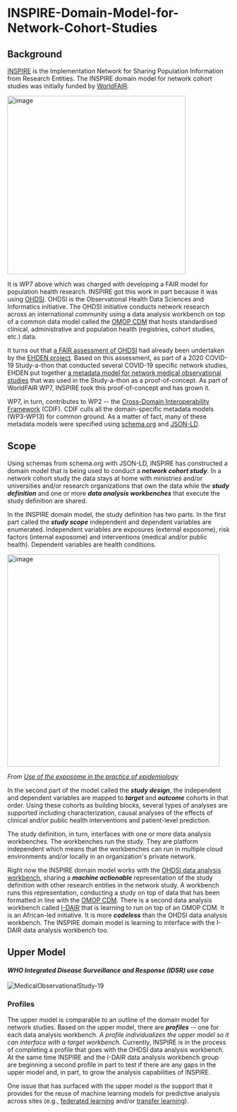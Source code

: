 # INSPIRE-Domain-Model-for-Network-Cohort-Studies
## Background
[INSPIRE](https://aphrc.org/inspire/) is the Implementation Network for Sharing Population Information from Research Entities. The INSPIRE domain model for network cohort studies was initially funded by [WorldFAIR](https://codata.org/initiatives/decadal-programme2/worldfair/).

<img width="404" alt="image" src="https://github.com/jaygee-on-github/INSPIRE-Domain-Model-for-Network-Cohort-Studies/assets/137520893/1bf67dae-3073-45e0-bb8e-06342457836d">

It is WP7 above which was charged with developing a FAIR model for population health research. INSPIRE got this work in part because it was using [OHDSI](https://www.ohdsi.org). OHDSI is the Observational Health Data Sciences and Informatics initiative. The OHDSI initiative conducts network research across an international community using a data analysis workbench on top of a common data model called the [OMOP CDM](https://www.ohdsi.org/data-standardization/) that hosts standardised clinical, administrative and population health (registries, cohort studies, etc.) data.

It turns out that [a FAIR assessment of OHDSI](https://www.ohdsi.org/wp-content/uploads/2020/05/Implementing-FAIR-in-OHDSI.pdf) had already been undertaken by the [EHDEN project](https://www.ehden.eu). Based on this assessment, as part of a 2020 COVID-19 Study-a-thon that conducted several COVID-19 specific network studies, EHDEN put together [a metadata model for network medical observational studies](https://api.thehyve.nl/uploads/Vos-FAIR-metadata-1.pdf) that was used in the Study-a-thon as a proof-of-concept. As part of WorldFAIR WP7, INSPIRE took this proof-of-concept and has grown it.

WP7, in turn, contributes to WP2 -- the [Cross-Domain Interoperability Framework](https://github.com/Cross-Domain-Interoperability-Framework) (CDIF). CDIF culls all the domain-specific metadata models (WP3-WP13) for common ground. As a matter of fact, many of these metadata models were specified using [schema.org](https://schema.org) and [JSON-LD](https://www.w3.org/TR/json-ld11/).

## Scope
Using schemas from schema.org with JSON-LD, INSPIRE has constructed a domain model that is being used to conduct a ***network cohort study***. In a network cohort study the data stays at home with ministries and/or universities and/or research organizations that own the data while the ***study definition*** and one or more ***data analysis workbenches*** that execute the study definition are shared.

In the INSPIRE domain model, the study definition has two parts. In the first part called the ***study scope*** independent and dependent variables are enumerated. Independent variables are exposures (external exposome), risk factors (internal exposome) and interventions (medical and/or public health). Dependent variables are health conditions. 

<img width="481" alt="image" src="https://github.com/jaygee-on-github/INSPIRE-Domain-Model-for-Network-Cohort-Studies/assets/137520893/0c041bff-d81c-4ef4-b0d2-e24f140da50d">

*From [Use of the exposome in the practice of epidemiology](https://www.ncbi.nlm.nih.gov/pmc/articles/PMC5025320/#:~:text=Three%20domains%20of%20the%20exposome,specific%20external%20and%20general%20external.)*

In the second part of the model called the ***study design***, the independent and dependent variables are mapped to ***target*** and ***outcome*** cohorts in that order. Using these cohorts as building blocks, several types of analyses are supported including characterization, causal analyses of the effects of clinical and/or public health interventions and patient-level prediction.

The study definition, in turn, interfaces with one or more data analysis workbenches. The workbenches run the study. They are platform independent which means that the workbenches can run in multiple cloud environments and/or locally in an organization's private network.

Right now the INSPIRE domain model works with the [OHDSI data analysis workbench](https://www.ohdsi.org/software-tools/), sharing a ***machine actionable*** representation of the study definition with other research entities in the network study. A workbench runs this representation, conducting a study on top of data that has been formatted in line with the [OMOP CDM](https://www.ohdsi.org/data-standardization/). There is a second data analysis workbench called [I-DAIR](https://www.i-dair.org) that is learning to run on top of an OMOP CDM. It is an African-led initiative. It is more ***codeless*** than the OHDSI data analysis workbench. The INSPIRE domain model is learning to interface with the I-DAIR data analysis workbench too.
## Upper Model 
#### *WHO Integrated Disease Surveillance and Response (IDSR) use case*
![MedicalObservationalStudy-19](https://github.com/jaygee-on-github/INSPIRE-Domain-Model-for-Network-Cohort-Studies/assets/137520893/5566c336-1847-45dc-9fdf-961da00c14e5)
### Profiles
The upper model is comparable to an outline of the domain model for network studies. Based on the upper model, there are ***profiles*** -- one for each data analysis workbench. *A profile individualizes the upper model so it can interface with a target workbench.* Currently, INSPIRE is in the process of completing a profile that goes with the OHDSI data analysis workbench. At the same time INSPIRE and the I-DAIR data analysis workbench group are beginning a second profile in part to test if there are any gaps in the upper model and, in part, to grow the analysis capabilities of INSPIRE. 

One issue that has surfaced with the upper model is the support that it provides for the reuse of machine learning models for predictive analysis across sites (e.g., [federated learning](https://en.wikipedia.org/wiki/Transfer_learning) and/or [transfer learning](https://en.wikipedia.org/wiki/Federated_learning#)).
